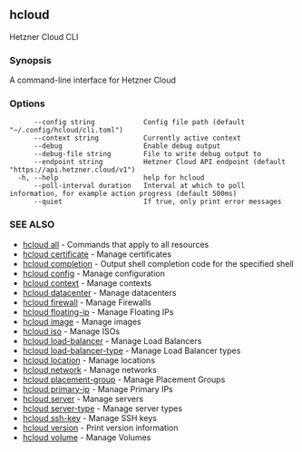 ## hcloud

Hetzner Cloud CLI

### Synopsis

A command-line interface for Hetzner Cloud

### Options

```
      --config string            Config file path (default "~/.config/hcloud/cli.toml")
      --context string           Currently active context
      --debug                    Enable debug output
      --debug-file string        File to write debug output to
      --endpoint string          Hetzner Cloud API endpoint (default "https://api.hetzner.cloud/v1")
  -h, --help                     help for hcloud
      --poll-interval duration   Interval at which to poll information, for example action progress (default 500ms)
      --quiet                    If true, only print error messages
```

### SEE ALSO

* [hcloud all](hcloud_all.md)	 - Commands that apply to all resources
* [hcloud certificate](hcloud_certificate.md)	 - Manage certificates
* [hcloud completion](hcloud_completion.md)	 - Output shell completion code for the specified shell
* [hcloud config](hcloud_config.md)	 - Manage configuration
* [hcloud context](hcloud_context.md)	 - Manage contexts
* [hcloud datacenter](hcloud_datacenter.md)	 - Manage datacenters
* [hcloud firewall](hcloud_firewall.md)	 - Manage Firewalls
* [hcloud floating-ip](hcloud_floating-ip.md)	 - Manage Floating IPs
* [hcloud image](hcloud_image.md)	 - Manage images
* [hcloud iso](hcloud_iso.md)	 - Manage ISOs
* [hcloud load-balancer](hcloud_load-balancer.md)	 - Manage Load Balancers
* [hcloud load-balancer-type](hcloud_load-balancer-type.md)	 - Manage Load Balancer types
* [hcloud location](hcloud_location.md)	 - Manage locations
* [hcloud network](hcloud_network.md)	 - Manage networks
* [hcloud placement-group](hcloud_placement-group.md)	 - Manage Placement Groups
* [hcloud primary-ip](hcloud_primary-ip.md)	 - Manage Primary IPs
* [hcloud server](hcloud_server.md)	 - Manage servers
* [hcloud server-type](hcloud_server-type.md)	 - Manage server types
* [hcloud ssh-key](hcloud_ssh-key.md)	 - Manage SSH keys
* [hcloud version](hcloud_version.md)	 - Print version information
* [hcloud volume](hcloud_volume.md)	 - Manage Volumes
